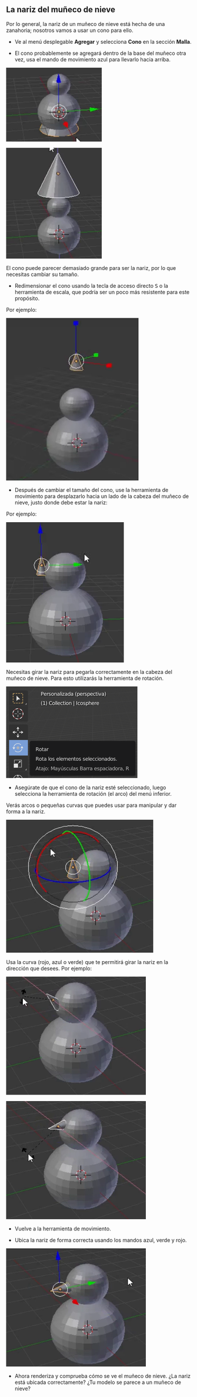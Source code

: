 ## La nariz del muñeco de nieve

Por lo general, la nariz de un muñeco de nieve está hecha de una zanahoria; nosotros vamos a usar un cono para ello.

+ Ve al menú desplegable **Agregar** y selecciona **Cono** en la sección **Malla**.

+ El cono probablemente se agregará dentro de la base del muñeco otra vez, usa el mando de movimiento azul para llevarlo hacia arriba.

![Arrastrar el cono](images/blender-drag-cone-1.png)

![Aparece el cono](images/blender-drag-cone-2.png)

El cono puede parecer demasiado grande para ser la nariz, por lo que necesitas cambiar su tamaño.

+ Redimensionar el cono usando la tecla de acceso directo <kbd>S</kbd> o la herramienta de escala, que podría ser un poco más resistente para este propósito.

Por ejemplo:

![Ajustar el tamaño del cono](images/blender-resize-cone.png)

+ Después de cambiar el tamaño del cono, use la herramienta de movimiento para desplazarlo hacia un lado de la cabeza del muñeco de nieve, justo donde debe estar la nariz:

Por ejemplo:

![Ubicar el cono](images/blender-position-cone-2.png)

Necesitas girar la nariz para pegarla correctamente en la cabeza del muñeco de nieve. Para esto utilizarás la herramienta de rotación.

![Ubicar el cono](images/rotate-tool.png)

+ Asegúrate de que el cono de la nariz esté seleccionado, luego selecciona la herramienta de rotación (el arco) del menú inferior.

Verás arcos o pequeñas curvas que puedes usar para manipular y dar forma a la nariz.

![Girar la nariz](images/blender-rotate-nose-tool.png)

Usa la curva (rojo, azul o verde) que te permitirá girar la nariz en la dirección que desees. Por ejemplo:

![Girar la nariz](images/blender-rotate-cone-1.png)

![Girar más la nariz](images/blender-rotate-cone-2.png)

+ Vuelve a la herramienta de movimiento.

+ Ubica la nariz de forma correcta usando los mandos azul, verde y rojo.

![Ubicar el cono](images/blender-rotate-cone-3.png)

+ Ahora renderiza y comprueba cómo se ve el muñeco de nieve. ¿La nariz está ubicada correctamente? ¿Tu modelo se parece a un muñeco de nieve?